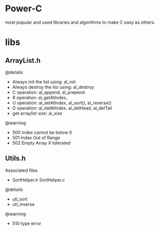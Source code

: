# Power-C
most popular and used libraries and algorithms to make C easy as others. 

# libs
## ArrayList.h

@details
* Always init the list using: al_init
* Always destroy the list using: al_destroy
* C operation: al_append, al_prepend
* R operation: al_getAtIndex,
* U operation: al_setAtIndex, al_sort(), al_reverse()
* D operation: al_delAtIndex, al_delHead, al_delTail
* get arraylist size: al_size


@warning
* 500 Index cannot be below 0
* 501 Index Out of Range
* 502 Empty Array X tolerated

## Utils.h

Associated files
* SortHelper.h SortHelper.c

@details
* utl_sort
* utl_inverse

@warning
* 510 type error

